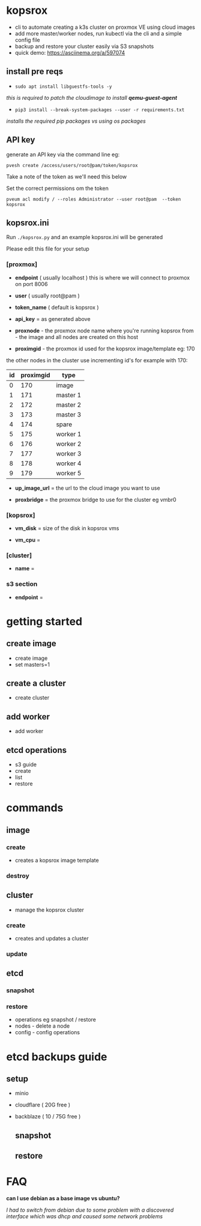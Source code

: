 # kopsrox

- cli to automate creating a k3s cluster on proxmox VE using cloud images
- add more master/worker nodes, run kubectl via the cli and a simple config file
- backup  and restore your cluster easily via S3 snapshots
- quick demo: https://asciinema.org/a/597074

## install pre reqs

- `sudo apt install libguestfs-tools -y`

_this is required to patch the cloudimage to install __qemu-guest-agent___

- `pip3 install --break-system-packages --user -r requirements.txt`

_installs the required pip packages vs using os packages_

## API key

generate an API key via the command line eg: 

`pvesh create /access/users/root@pam/token/kopsrox`

Take a note of the token as we'll need this below

Set the correct permissions om the token 

`pveum acl modify / --roles Administrator --user root@pam  --token kopsrox`

## kopsrox.ini

Run `./kopsrox.py` and an example kopsrox.ini will be generated

Please edit this file for your setup

### [proxmox]

- __endpoint__ ( usually localhost ) this is where we will connect to proxmox on port 8006

- __user__ ( usually root@pam )

- __token_name__  ( default is kopsrox )

- __api_key__ = as generated above

- __proxnode__ - the proxmox node name where you're running kopsrox from - the image and all nodes are created on this host

- __proximgid__ - the proxmox id used for the kopsrox image/template eg: 170

the other nodes in the cluster use incrementing id's for example with 170:

|id|proximgid|type|                      
|--|--|--|
|0|170|image|
|1|171|master 1|
|2|172|master 2|
|3|173|master 3|
|4|174|spare|
|5|175|worker 1|
|6|176|worker 2|
|7|177|worker 3|
|8|178|worker 4|
|9|179|worker 5|

- __up_image_url__ = the url to the cloud image you want to use

- __proxbridge__ = the proxmox bridge to use for the cluster eg vmbr0

### [kopsrox]

- __vm_disk__ = size of the disk in kopsrox vms

- __vm_cpu__ = 

### [cluster]

- __name__ =

### s3 section 

- __endpoint__ = 

# getting started
## create image
- create image
- set masters=1
## create a cluster
- create cluster 
## add worker
- add worker
## etcd operations
- s3 guide
- create
- list
- restore

# commands
## image
### create
- creates a kopsrox image template
### destroy
## cluster
- manage the kopsrox cluster
### create
- creates and updates a cluster
### update
## etcd
### snapshot
### restore
- operations eg snapshot / restore
- nodes - delete a node
- config - config operations

# etcd backups guide
## setup

- minio
- cloudflare ( 20G free ) 
- backblaze ( 10 / 75G free )

  ## snapshot
  ## restore

# FAQ
__can I use debian as a base image vs ubuntu?__

_I had to switch from debian due to some problem with a discovered interface which was dhcp and caused some network problems_

